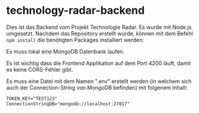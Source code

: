 # technology-radar-backend

Dies ist das Backend vom Projekt Technologie Radar. Es wurde mit Node.js umgesetzt.
Nachdem das Repository erstellt wurde, können mit dem Befehl `npm install` die benötigten Packages installiert werden:

Es muss lokal eine MongoDB Datenbank laufen.

Es ist wichtig dass die Frontend Applikation auf dem Port 4200 läuft, damit es keine CORS-Fehler gibt.

Es muss eine Datei mit dem Namen ".env" erstellt werden (in welchem sich auch der Connection-String von MongoDB befinden) mit folgenem Inhalt:
```
TOKEN_KEY="TEST123"
ConnectionStringDB="mongodb://localhost:27017"
```
